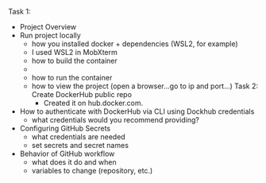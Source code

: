 Task 1:
- Project Overview
- Run project locally
  - how you installed docker + dependencies (WSL2, for example)
  -   I used WSL2 in MobXterm
  - how to build the container
  -   
  - how to run the container
  - how to view the project (open a browser...go to ip and port...)
Task 2:
Create DockerHub public repo
      - Created it on hub.docker.com.
- How to authenticate with DockerHub via CLI using Dockhub credentials
  - what credentials would you recommend providing?
- Configuring GitHub Secrets
  - what credentials are needed
  - set secrets and secret names
- Behavior of GitHub workflow
  - what does it do and when
  - variables to change (repository, etc.)
